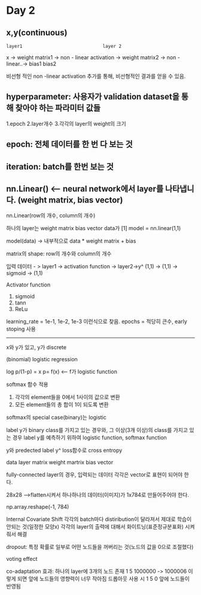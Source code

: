 # Day 2

## x,y(continuous)

	layer1								layer 2
x -> weight matrix1 -> non - linear activation -> weight matrix2 -> non - linear..->
	bias1								bias2

비선형 적인 non -linear activation 추가를 통해, 비선형적인 결과를 얻을 수 있음.

## hyperparameter: 사용자가 validation dataset을 통해 찾아야 하는 파라미터 값들
1.epoch
2.layer개수
3.각각의 layer의 weight의 크기

## epoch: 전체 데이터를 한 번 다 보는 것

## iteration: batch를 한번 보는 것

## nn.Linear() <-- neural network에서 layer를 나타냅니다. (weight matrix, bias vector)
nn.Linear(row의 개수, column의 개수)

하나의 layer는 weight matrix bias vector
data가 [1]
model = nn.linear(1,1)

model(data)
-> 내부적으로 data * weight matrix + bias

matrix의 shape: row의 개수와 column의 개수

입력 데이터 - > layer1 -> activation function -> layer2->y^
(1,1)           -> (1,1)    -> sigmoid                   -> (1,1)

Activator function
1. sigmoid
2. tann
3. ReLu

learning_rate = 1e-1, 1e-2, 1e-3 이런식으로 찾음.
epochs = 적당히 큰수, early stoping 사용

---------------

x와 y가 있고, y가 discrete

(binomial) logistic regression

log p/(1-p) = x
p= f(x) <-- f가 logistic function

softmax 함수 적용
1. 각각의 element들을 0에서 1사이의 값으로 변환
2. 모든 element들의 총 합이 1이 되도록 변환

softmax의 special case(binary)는 logistic

label y가 binary class를 가지고 있는 경우와, 그 이상(3개 이상)의 class를 가지고 있는 경우
label y를 예측하기 위하여 logistic function, softmax function

y와 predected label y^
loss함수로 cross entropy

data		layer
matrix	weight martrix
		bias vector

fully-connected layer의 경우, 입력되는 데이터 각각은 vector로 표현이 되어야 한다.

28x28
-->flatten시켜서 하나하나의 데이터(이미지)가 1x784로 만들어주어야 한다.

np.array.reshape(-1, 784)

Internal Covariate Shift
각각의 batch마다 distiribution이 달라져서 제대로 학습이 안되는 것(일정한 모양x)
각각의 layer의 출력에 대해서 화이트닝(표준정규분표화) 시켜줘서 해결

dropout: 특정 확률로 일부로 어떤 노드들을 꺼버리는 것(노드의 값을 0으로 조절했다)

voting effect

co-adaptation 효과:
하나의 layer에 3개의 노드 존재
1 5 1000000 -> 1000006
이렇게 되면 앞에 노드들의 영향력이 너무 작아짐
드롭아웃 사용 시 1 5 0
앞에 노드들이 반영됨
